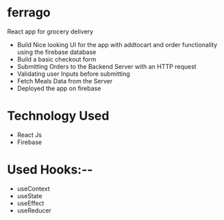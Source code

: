# ferrago
React app for grocery delivery
* Build Nice looking UI for the app with addtocart and order functionality using the firebase database
* Build a basic checkout form
* Submitting Orders to the Backend Server with an HTTP request
* Validating user Inputs before submitting
* Fetch Meals Data from the Server
* Deployed the app on firebase

# Technology Used
* React Js
* Firebase

# Used Hooks:--
* useContext
* useState
* useEffect
* useReducer
